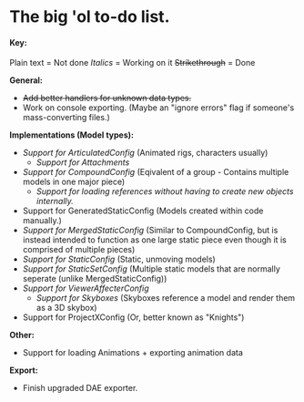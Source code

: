 # The big 'ol to-do list.

#### Key:
Plain text = Not done
*Italics* = Working on it
~~Strikethrough~~ = Done


**General:**
* ~~Add better handlers for unknown data types.~~
* Work on console exporting. (Maybe an "ignore errors" flag if someone's mass-converting files.)

**Implementations (Model types):**
* *Support for ArticulatedConfig* (Animated rigs, characters usually)
   * *Support for Attachments*
* *Support for CompoundConfig* (Eqivalent of a group - Contains multiple models in one major piece)
   * *Support for loading references without having to create new objects internally.*
* Support for GeneratedStaticConfig (Models created within code manually.)
* *Support for MergedStaticConfig* (Similar to CompoundConfig, but is instead intended to function as one large static piece even though it is comprised of multiple pieces)
* *Support for StaticConfig* (Static, unmoving models)
* *Support for StaticSetConfig* (Multiple static models that are normally seperate (unlike MergedStaticConfig))
* *Support for ViewerAffecterConfig*
   * *Support for Skyboxes* (Skyboxes reference a model and render them as a 3D skybox)
* Support for ProjectXConfig (Or, better known as "Knights")

**Other:**
* Support for loading Animations + exporting animation data

**Export:**
* Finish upgraded DAE exporter.
